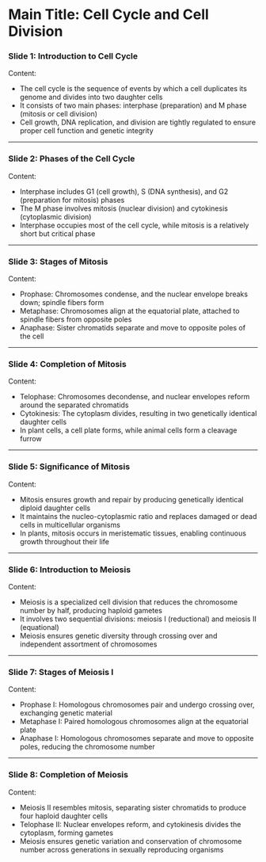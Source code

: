 # Main Title: Cell Cycle and Cell Division  

### **Slide 1: Introduction to Cell Cycle**  
Content:  
- The cell cycle is the sequence of events by which a cell duplicates its genome and divides into two daughter cells  
- It consists of two main phases: interphase (preparation) and M phase (mitosis or cell division)  
- Cell growth, DNA replication, and division are tightly regulated to ensure proper cell function and genetic integrity  

---

### **Slide 2: Phases of the Cell Cycle**  
Content:  
- Interphase includes G1 (cell growth), S (DNA synthesis), and G2 (preparation for mitosis) phases  
- The M phase involves mitosis (nuclear division) and cytokinesis (cytoplasmic division)  
- Interphase occupies most of the cell cycle, while mitosis is a relatively short but critical phase  

---

### **Slide 3: Stages of Mitosis**  
Content:  
- Prophase: Chromosomes condense, and the nuclear envelope breaks down; spindle fibers form  
- Metaphase: Chromosomes align at the equatorial plate, attached to spindle fibers from opposite poles  
- Anaphase: Sister chromatids separate and move to opposite poles of the cell  

---

### **Slide 4: Completion of Mitosis**  
Content:  
- Telophase: Chromosomes decondense, and nuclear envelopes reform around the separated chromatids  
- Cytokinesis: The cytoplasm divides, resulting in two genetically identical daughter cells  
- In plant cells, a cell plate forms, while animal cells form a cleavage furrow  

---

### **Slide 5: Significance of Mitosis**  
Content:  
- Mitosis ensures growth and repair by producing genetically identical diploid daughter cells  
- It maintains the nucleo-cytoplasmic ratio and replaces damaged or dead cells in multicellular organisms  
- In plants, mitosis occurs in meristematic tissues, enabling continuous growth throughout their life  

---

### **Slide 6: Introduction to Meiosis**  
Content:  
- Meiosis is a specialized cell division that reduces the chromosome number by half, producing haploid gametes  
- It involves two sequential divisions: meiosis I (reductional) and meiosis II (equational)  
- Meiosis ensures genetic diversity through crossing over and independent assortment of chromosomes  

---

### **Slide 7: Stages of Meiosis I**  
Content:  
- Prophase I: Homologous chromosomes pair and undergo crossing over, exchanging genetic material  
- Metaphase I: Paired homologous chromosomes align at the equatorial plate  
- Anaphase I: Homologous chromosomes separate and move to opposite poles, reducing the chromosome number  

---

### **Slide 8: Completion of Meiosis**  
Content:  
- Meiosis II resembles mitosis, separating sister chromatids to produce four haploid daughter cells  
- Telophase II: Nuclear envelopes reform, and cytokinesis divides the cytoplasm, forming gametes  
- Meiosis ensures genetic variation and conservation of chromosome number across generations in sexually reproducing organisms